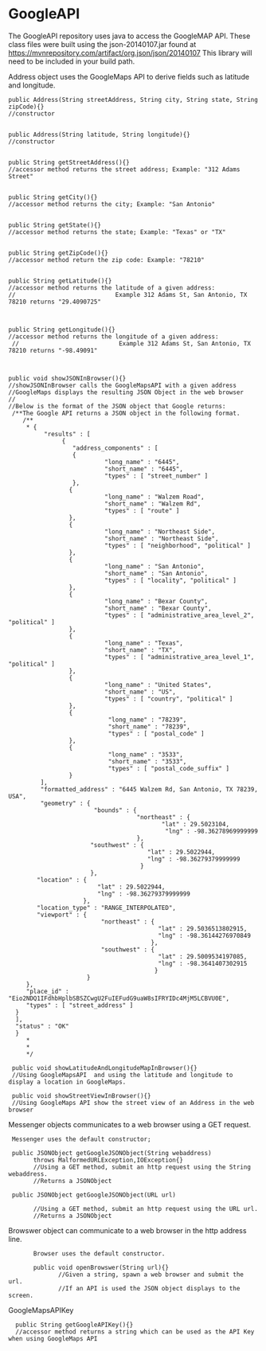 # GoogleAPI
The GoogleAPI repository uses java to access the GoogleMAP API.
These class files were built using the json-20140107.jar found at https://mvnrepository.com/artifact/org.json/json/20140107
This library will need to be included in your build path.

Address object uses the GoogleMaps API to derive fields such as latitude and longitude.

    
    public Address(String streetAddress, String city, String state, String zipCode){}
    //constructor
   
   
    public Address(String latitude, String longitude){}
    //constructor
    
   
    public String getStreetAddress(){}
    //accessor method returns the street address; Example: "312 Adams Street"

    
    public String getCity(){}
    //accessor method returns the city; Example: "San Antonio"
    
    
    public String getState(){}
    //accessor method returns the state; Example: "Texas" or "TX"
    
    
    public String getZipCode(){}
    //accessor method return the zip code: Example: "78210"
    
    
    public String getLatitude(){}
    //accessor method returns the latitude of a given address: 
    //                            Example 312 Adams St, San Antonio, TX 78210 returns "29.4090725"
    
    
    
    public String getLongitude(){}
    //accessor method returns the longitude of a given address:
     //                            Example 312 Adams St, San Antonio, TX 78210 returns "-98.49091"
     
    
   
    public void showJSONInBrowser(){}
    //showJSONInBrowser calls the GoogleMapsAPI with a given address
    //GoogleMaps displays the resulting JSON Object in the web browser
    //
    //Below is the format of the JSON object that Google returns:
     /**The Google API returns a JSON object in the following format.
    	/**
    	 * {   
              "results" : [  
                   {  
                      "address_components" : [
                      {
                               "long_name" : "6445",
                               "short_name" : "6445",
                               "types" : [ "street_number" ]
                      },
                     {
                               "long_name" : "Walzem Road",
                               "short_name" : "Walzem Rd",
                               "types" : [ "route" ]
                     },
                     {
                               "long_name" : "Northeast Side",
                               "short_name" : "Northeast Side",
                               "types" : [ "neighborhood", "political" ]
                     },
                     {
                               "long_name" : "San Antonio",
                               "short_name" : "San Antonio",
                               "types" : [ "locality", "political" ]
                     },
                     {
                               "long_name" : "Bexar County",
                               "short_name" : "Bexar County",
                               "types" : [ "administrative_area_level_2", "political" ]
                     },
                     {
                               "long_name" : "Texas",
                               "short_name" : "TX",
                               "types" : [ "administrative_area_level_1", "political" ]
                     },
                     {
                               "long_name" : "United States",
                               "short_name" : "US",
                               "types" : [ "country", "political" ]
                     },
                     {
                                "long_name" : "78239",
                                "short_name" : "78239",
                                "types" : [ "postal_code" ]
                     },
                     {
                                "long_name" : "3533",
                                "short_name" : "3533",
                                "types" : [ "postal_code_suffix" ]
                     }
             ], 
             "formatted_address" : "6445 Walzem Rd, San Antonio, TX 78239, USA",
             "geometry" : {
                            "bounds" : {
                                        "northeast" : {
                                               "lat" : 29.5023104,
                                                "lng" : -98.36278969999999
                                        },
                           "southwest" : {
                                           "lat" : 29.5022944,
                                           "lng" : -98.36279379999999
                                         }
                           },
            "location" : {
                             "lat" : 29.5022944,
                             "lng" : -98.36279379999999
                         },
            "location_type" : "RANGE_INTERPOLATED",
            "viewport" : {
                              "northeast" : {
                                              "lat" : 29.5036513802915,
                                              "lng" : -98.36144276970849
                                            },
                              "southwest" : {
                                              "lat" : 29.5009534197085,
                                              "lng" : -98.3641407302915
                                             }
                          }
         },  
         "place_id" : "Eio2NDQ1IFdhbHplbSBSZCwgU2FuIEFudG9uaW8sIFRYIDc4MjM5LCBVU0E",
         "types" : [ "street_address" ]
      } 
      ],  
      "status" : "OK"
      }  
    	 * 
    	 * 
    	 */
    
     public void showLatitudeAndLongitudeMapInBrowser(){}
     //Using GoogleMapsAPI  and using the latitude and longitude to display a location in GoogleMaps.
     
     public void showStreetViewInBrowser(){}
     //Using GoogleMaps API show the street view of an Address in the web browser
    
      
   
    
         
    
    
   


Messenger objects communicates to a web browser using a GET request.
     
     Messenger uses the default constructor;
     
     public JSONObject getGoogleJSONObject(String webaddress) 
           throws MalformedURLException,IOException{}
           //Using a GET method, submit an http request using the String webaddress.
           //Returns a JSONObject
           
     public JSONObject getGoogleJSONObject(URL url)
           
           //Using a GET method, submit an http request using the URL url.
           //Returns a JSONObject
           
           
Browswer object can communicate to a web browser in the http address line.

           Browser uses the default constructor.
           
           public void openBrowswer(String url){}
                  //Given a string, spawn a web browser and submit the url.
                  //If an API is used the JSON object displays to the screen.
                  
                  
GoogleMapsAPIKey

      public String getGoogleAPIKey(){}
      //accessor method returns a string which can be used as the API Key when using GoogleMaps API
      

